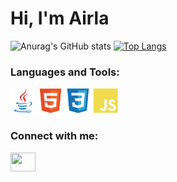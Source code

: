 # Hi, I'm Airla
![Anurag's GitHub stats](https://github-readme-stats.vercel.app/api?username=airla&show_icons=true&theme=radical)
[![Top Langs](https://github-readme-stats.vercel.app/api/top-langs/?username=airla&layout=compact&theme=radical)](https://github.com/airla/github-readme-stats)

<h3 align="left">Languages and Tools:</h3>
<p align="left"> 
  <img src="https://github.com/devicons/devicon/blob/master/icons/java/java-original.svg" alt="java" width="40" height="40"/>
  <img src="https://github.com/devicons/devicon/blob/master/icons/html5/html5-original.svg" alt="html" width="40" height="40"/>
  <img src="https://github.com/devicons/devicon/blob/master/icons/css3/css3-original.svg" alt="css" width="40" height="40"/>
  <img src="https://github.com/devicons/devicon/blob/master/icons/javascript/javascript-plain.svg" alt="javaScript" width="40" height="40"/>
</p>

<h3 align="left">Connect with me:</h3>
<p align="left">
<a href="https://www.linkedin.com/in/airlacordeiro/" target="blank"><img align="center" src="https://cdn.jsdelivr.net/npm/simple-icons@3.0.1/icons/linkedin.svg" alt="" height="30" width="40" /></a>
</p>
